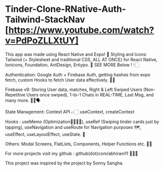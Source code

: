 # Tinder-Clone-RNative-Auth-Tailwind-StackNav [https://www.youtube.com/watch?v=PdPoZLLXtUY]

This app was made using React Native and Expo! 📲
Styling and Icons: Tailwind (+ Stylesheet and traditional CSS, ALL AT ONCE) for React Native, Ionicons, Foundation, AntDesign, Entypo. 🍃 SEE MORE Below ! 👇🏻 

Authentication: Google Auth + Firebase Auth, getting hashes from expo fetch, custom Hooks to fetch User data effectively. 🔐🔑

Firebase v9: Storing User data, matches, Right & Left Swiped Users (Non-Repetitive Users once swiped), 1-to-1 Chats in REAL-TIME, Last Msg, and many more. 🏪📮🗣

State Management: Context API 👉🏻 useContext, createContext

Hooks : useMemo (Optimization🏃🏻‍♂️💨), useRef (Swiping tinder cards just by tapping), useNavigation and useRoute for Navigation purposes 🗺, useEffect, useLayoutEffect, useState. 🎣

Others: Modal Screens, FlatLists, Components, Helper Functions etc. 📳📱

For more projects visit  my github : github(dot)com/abhiram11 👨🏻‍🔬

This project was inspired by the project by Sonny Sangha.
